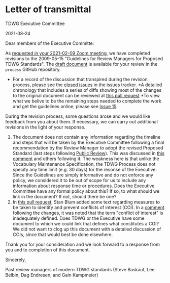 # Letter of transmittal

TDWG Executive Committee

2021-08-24

Dear members of the Executive Committe:

As [requested in your 2021-02-09 Zoom meeting](https://github.com/tdwg/process/issues/2#issue-805119923), we have completed revisions to the 2009-05-15 "Guidelines for Review Managers for Proposed TDWG Standards". The [draft document](https://github.com/tdwg/process/blob/master/review_manager.md) is available for your review in the `process` GitHub repository. 

* For a record of the discussion that transpired during the revision process, please see the [closed issues](https://github.com/tdwg/process/issues?q=is%3Aissue+is%3Aclosed) in the issues tracker. 
*A detailed chronology that includes a series of diffs showing most of the changes to the original document can be reviewed at [this pull request](https://github.com/tdwg/process/pull/11) 
*To view what we belive to be the remaining steps needed to complete the work and get the guidelines online, please see [Issue 15](https://github.com/tdwg/process/issues/15). 

During the revision process, some questions arose and we would like feedback from you about them. If necessary, we can carry out additional revisions in the light of your response.

1. The document does not contain any information regarding the timeline and steps that will be taken by the Executive Committee following a final recommendation by the Review Manager to adopt the revised Proposed Standard (last steps following [Public Review](https://github.com/tdwg/process/blob/master/review_manager.md#3-public-review)). This was discussed in [this comment](https://github.com/tdwg/process/issues/15#issuecomment-899060385) and others following it. The weakness here is that unlike the Vocabulary Maintenance Specification, the TDWG Process does not specify any time limit (e.g. 30 days) for the resonse of the Executive. Since the Guidelines are simply informative and do not enforce any policy, we considered it to be out of scope for us to include any information about response time or procedures. Does the Executive Committee have any formal policy about this? If so, to what should we link in the document? If not, should there be one?
2. In [this pull request](https://github.com/tdwg/process/pull/17), Stan Blum added some text regarding measures to be taken to identify and prevent conflicts of interest (COI). In a [comment](https://github.com/tdwg/process/pull/17#commitcomment-55018546) following the changes, it was noted that the term "conflict of interest" is inadequately defined. Does TDWG or the Executive have some document to which we could link that defines what constitutes a COI? We did not want to clog up this document with a detailed discussion of COIs, since that would best be done elsewhere.

Thank you for your consideration and we look forward to a response from you and to completion of this document.

Sincerely,

Past review managers of modern TDWG standards (Steve Baskauf, Lee Belbin, Dag Endresen, and Gain Kampmeier)